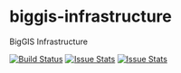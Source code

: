 # biggis-infrastructure
BigGIS Infrastructure


[![Build Status](https://travis-ci.org/biggis-project/biggis-infrastructure.svg?branch=master)](https://travis-ci.org/biggis-project/biggis-infrastructure)
[![Issue Stats](http://issuestats.com/github/biggis-project/biggis-infrastructure/badge/pr)](http://issuestats.com/github/biggis-project/biggis-infrastructure)
[![Issue Stats](http://issuestats.com/github/biggis-project/biggis-infrastructure/badge/issue)](http://issuestats.com/github/biggis-project/biggis-infrastructure)
